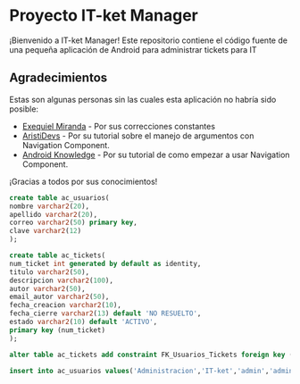 # Proyecto IT-ket Manager

¡Bienvenido a IT-ket Manager! Este repositorio contiene el código fuente de una pequeña aplicación de Android para administrar tickets para IT

## Agradecimientos

Estas son algunas personas sin las cuales esta aplicación no habría sido posible:

- [Exequiel Miranda](https://github.com/exequiel-miranda) - Por sus correcciones constantes
- [AristiDevs](https://www.youtube.com/@AristiDevs) - Por su tutorial sobre el manejo de argumentos con Navigation Component.
- [Android Knowledge](https://www.youtube.com/@android_knowledge) - Por su tutorial de como empezar a usar Navigation Component.

¡Gracias a todos por sus conocimientos!

```sql
create table ac_usuarios(
nombre varchar2(20),
apellido varchar2(20),
correo varchar2(50) primary key,
clave varchar2(12)
);

create table ac_tickets(
num_ticket int generated by default as identity,
titulo varchar2(50),
descripcion varchar2(100),
autor varchar2(50),
email_autor varchar2(50),
fecha_creacion varchar2(10),
fecha_cierre varchar2(13) default 'NO RESUELTO',
estado varchar2(10) default 'ACTIVO',
primary key (num_ticket)
);

alter table ac_tickets add constraint FK_Usuarios_Tickets foreign key (email_autor) references ac_Usuarios (correo);

insert into ac_usuarios values('Administracion','IT-ket','admin','admin');
